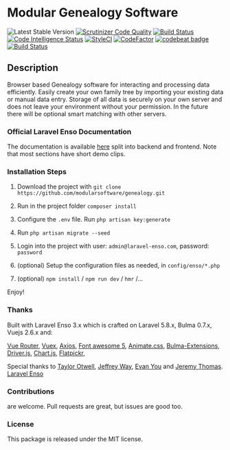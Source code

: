 # Modular Genealogy Software
 ![Latest Stable Version](https://img.shields.io/github/release/modularsoftware/genealogy.svg) 
[![Scrutinizer Code Quality](https://scrutinizer-ci.com/g/modularsoftware/genealogy/badges/quality-score.png?b=master)](https://scrutinizer-ci.com/g/modularsoftware/genealogy/?branch=master)
[![Build Status](https://scrutinizer-ci.com/g/modularsoftware/genealogy/badges/build.png?b=master)](https://scrutinizer-ci.com/g/modularsoftware/genealogy/build-status/master)
[![Code Intelligence Status](https://scrutinizer-ci.com/g/modularsoftware/genealogy/badges/code-intelligence.svg?b=master)](https://scrutinizer-ci.com/code-intelligence)
[![StyleCI](https://github.styleci.io/repos/135390590/shield?branch=master)](https://github.styleci.io/repos/135390590)
[![CodeFactor](https://www.codefactor.io/repository/github/modularsoftware/genealogy/badge/master)](https://www.codefactor.io/repository/github/modularsoftware/genealogy/overview/master)
[![codebeat badge](https://codebeat.co/badges/911f9e33-212a-4dfa-a860-751cdbbacff7)](https://codebeat.co/projects/github-com-modulargenealogy-genealogy-master)
[![Build Status](https://travis-ci.org/modularsoftware/genealogy.svg?branch=master)](https://travis-ci.org/modularsoftware/genealogy)


## Description

Browser based Genealogy software for interacting and processing data efficiently. Easily create your
own family tree by importing your existing data or manual data entry. Storage of all data is securely on your own server and does
not leave your environment without your permission. In the future there will be optional
smart matching with other servers.

<!--h-->
### Official Laravel Enso Documentation

The documentation is available [here](https://docs.laravel-enso.com) split into backend and frontend.
Note that most sections have short demo clips.

<!--/h-->

### Installation Steps

1. Download the project with `git clone https://github.com/modularsoftware/genealogy.git`

2. Run in the project folder `composer install`

3. Configure the `.env` file. Run `php artisan key:generate`

4. Run `php artisan migrate --seed`

5. Login into the project with user: `admin@laravel-enso.com`, password: `password`

6. (optional) Setup the configuration files as needed, in `config/enso/*.php`

7. (optional) `npm install` / `npm run dev` / `hmr` /...

Enjoy!


### Thanks

Built with Laravel Enso 3.x which is crafted on Laravel 5.8.x, Bulma 0.7.x, Vuejs 2.6.x and:

[Vue Router](https://router.vuejs.org/en), [Vuex](https://vuex.vuejs.org/en/), [Axios](https://github.com/axios/axios),
[Font awesome 5](https://fontawesome.com), [Animate.css](https://daneden.github.io/animate.css/), 
[Bulma-Extensions](https://wikiki.github.io/bulma-extensions/overview), [Driver.js](https://kamranahmed.info/driver.js/),
[Chart.js](http://chartjs.org), [Flatpickr](https://chmln.github.io/flatpickr/), 

Special thanks to [Taylor Otwell](https://laravel.com/), [Jeffrey Way](https://laracasts.com), [Evan You](https://vuejs.org/) and [Jeremy Thomas](https://bulma.io). [Laravel Enso](https://github.com/laravel-enso)

<!--h-->
### Contributions

are welcome. Pull requests are great, but issues are good too.

### License

This package is released under the MIT license.
<!--/h-->

